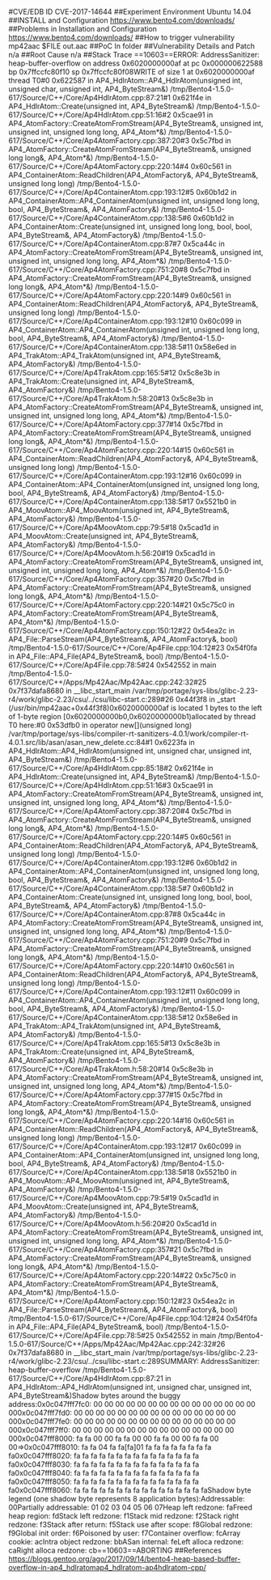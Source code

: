 #CVE/EDB ID
CVE-2017-14644
##Experiment Environment
Ubuntu 14.04
##INSTALL and Configuration
https://www.bento4.com/downloads/
##Problems in Installation and Configuration
https://www.bento4.com/downloads/
##How to trigger vulnerability
mp42aac $FILE out.aac
##PoC
In folder
##Vulnerability Details and Patch
n/a
##Root Cause
n/a
##Stack Trace
==10603==ERROR: AddressSanitizer: heap-buffer-overflow on address 0x6020000000af at pc 0x000000622588 bp 0x7ffccfc80f10 sp 0x7ffccfc80f08WRITE of size 1 at 0x6020000000af thread T0#0 0x622587 in AP4_HdlrAtom::AP4_HdlrAtom(unsigned int, unsigned char, unsigned int, AP4_ByteStream&) /tmp/Bento4-1.5.0-617/Source/C++/Core/Ap4HdlrAtom.cpp:87:21#1 0x621f4e in AP4_HdlrAtom::Create(unsigned int, AP4_ByteStream&) /tmp/Bento4-1.5.0-617/Source/C++/Core/Ap4HdlrAtom.cpp:51:16#2 0x5cae91 in AP4_AtomFactory::CreateAtomFromStream(AP4_ByteStream&, unsigned int, unsigned int, unsigned long long, AP4_Atom*&) /tmp/Bento4-1.5.0-617/Source/C++/Core/Ap4AtomFactory.cpp:387:20#3 0x5c7fbd in AP4_AtomFactory::CreateAtomFromStream(AP4_ByteStream&, unsigned long long&, AP4_Atom*&) /tmp/Bento4-1.5.0-617/Source/C++/Core/Ap4AtomFactory.cpp:220:14#4 0x60c561 in AP4_ContainerAtom::ReadChildren(AP4_AtomFactory&, AP4_ByteStream&, unsigned long long) /tmp/Bento4-1.5.0-617/Source/C++/Core/Ap4ContainerAtom.cpp:193:12#5 0x60b1d2 in AP4_ContainerAtom::AP4_ContainerAtom(unsigned int, unsigned long long, bool, AP4_ByteStream&, AP4_AtomFactory&) /tmp/Bento4-1.5.0-617/Source/C++/Core/Ap4ContainerAtom.cpp:138:5#6 0x60b1d2 in AP4_ContainerAtom::Create(unsigned int, unsigned long long, bool, bool, AP4_ByteStream&, AP4_AtomFactory&) /tmp/Bento4-1.5.0-617/Source/C++/Core/Ap4ContainerAtom.cpp:87#7 0x5ca44c in AP4_AtomFactory::CreateAtomFromStream(AP4_ByteStream&, unsigned int, unsigned int, unsigned long long, AP4_Atom*&) /tmp/Bento4-1.5.0-617/Source/C++/Core/Ap4AtomFactory.cpp:751:20#8 0x5c7fbd in AP4_AtomFactory::CreateAtomFromStream(AP4_ByteStream&, unsigned long long&, AP4_Atom*&) /tmp/Bento4-1.5.0-617/Source/C++/Core/Ap4AtomFactory.cpp:220:14#9 0x60c561 in AP4_ContainerAtom::ReadChildren(AP4_AtomFactory&, AP4_ByteStream&, unsigned long long) /tmp/Bento4-1.5.0-617/Source/C++/Core/Ap4ContainerAtom.cpp:193:12#10 0x60c099 in AP4_ContainerAtom::AP4_ContainerAtom(unsigned int, unsigned long long, bool, AP4_ByteStream&, AP4_AtomFactory&) /tmp/Bento4-1.5.0-617/Source/C++/Core/Ap4ContainerAtom.cpp:138:5#11 0x58e6ed in AP4_TrakAtom::AP4_TrakAtom(unsigned int, AP4_ByteStream&, AP4_AtomFactory&) /tmp/Bento4-1.5.0-617/Source/C++/Core/Ap4TrakAtom.cpp:165:5#12 0x5c8e3b in AP4_TrakAtom::Create(unsigned int, AP4_ByteStream&, AP4_AtomFactory&) /tmp/Bento4-1.5.0-617/Source/C++/Core/Ap4TrakAtom.h:58:20#13 0x5c8e3b in AP4_AtomFactory::CreateAtomFromStream(AP4_ByteStream&, unsigned int, unsigned int, unsigned long long, AP4_Atom*&) /tmp/Bento4-1.5.0-617/Source/C++/Core/Ap4AtomFactory.cpp:377#14 0x5c7fbd in AP4_AtomFactory::CreateAtomFromStream(AP4_ByteStream&, unsigned long long&, AP4_Atom*&) /tmp/Bento4-1.5.0-617/Source/C++/Core/Ap4AtomFactory.cpp:220:14#15 0x60c561 in AP4_ContainerAtom::ReadChildren(AP4_AtomFactory&, AP4_ByteStream&, unsigned long long) /tmp/Bento4-1.5.0-617/Source/C++/Core/Ap4ContainerAtom.cpp:193:12#16 0x60c099 in AP4_ContainerAtom::AP4_ContainerAtom(unsigned int, unsigned long long, bool, AP4_ByteStream&, AP4_AtomFactory&) /tmp/Bento4-1.5.0-617/Source/C++/Core/Ap4ContainerAtom.cpp:138:5#17 0x5521b0 in AP4_MoovAtom::AP4_MoovAtom(unsigned int, AP4_ByteStream&, AP4_AtomFactory&) /tmp/Bento4-1.5.0-617/Source/C++/Core/Ap4MoovAtom.cpp:79:5#18 0x5cad1d in AP4_MoovAtom::Create(unsigned int, AP4_ByteStream&, AP4_AtomFactory&) /tmp/Bento4-1.5.0-617/Source/C++/Core/Ap4MoovAtom.h:56:20#19 0x5cad1d in AP4_AtomFactory::CreateAtomFromStream(AP4_ByteStream&, unsigned int, unsigned int, unsigned long long, AP4_Atom*&) /tmp/Bento4-1.5.0-617/Source/C++/Core/Ap4AtomFactory.cpp:357#20 0x5c7fbd in AP4_AtomFactory::CreateAtomFromStream(AP4_ByteStream&, unsigned long long&, AP4_Atom*&) /tmp/Bento4-1.5.0-617/Source/C++/Core/Ap4AtomFactory.cpp:220:14#21 0x5c75c0 in AP4_AtomFactory::CreateAtomFromStream(AP4_ByteStream&, AP4_Atom*&) /tmp/Bento4-1.5.0-617/Source/C++/Core/Ap4AtomFactory.cpp:150:12#22 0x54ea2c in AP4_File::ParseStream(AP4_ByteStream&, AP4_AtomFactory&, bool) /tmp/Bento4-1.5.0-617/Source/C++/Core/Ap4File.cpp:104:12#23 0x54f0fa in AP4_File::AP4_File(AP4_ByteStream&, bool) /tmp/Bento4-1.5.0-617/Source/C++/Core/Ap4File.cpp:78:5#24 0x542552 in main /tmp/Bento4-1.5.0-617/Source/C++/Apps/Mp42Aac/Mp42Aac.cpp:242:32#25 0x7f37dafa8680 in __libc_start_main /var/tmp/portage/sys-libs/glibc-2.23-r4/work/glibc-2.23/csu/../csu/libc-start.c:289#26 0x44f3f8 in _start (/usr/bin/mp42aac+0x44f3f8)0x6020000000af is located 1 bytes to the left of 1-byte region [0x6020000000b0,0x6020000000b1)allocated by thread T0 here:#0 0x53dfb0 in operator new[](unsigned long) /var/tmp/portage/sys-libs/compiler-rt-sanitizers-4.0.1/work/compiler-rt-4.0.1.src/lib/asan/asan_new_delete.cc:84#1 0x6223fa in AP4_HdlrAtom::AP4_HdlrAtom(unsigned int, unsigned char, unsigned int, AP4_ByteStream&) /tmp/Bento4-1.5.0-617/Source/C++/Core/Ap4HdlrAtom.cpp:85:18#2 0x621f4e in AP4_HdlrAtom::Create(unsigned int, AP4_ByteStream&) /tmp/Bento4-1.5.0-617/Source/C++/Core/Ap4HdlrAtom.cpp:51:16#3 0x5cae91 in AP4_AtomFactory::CreateAtomFromStream(AP4_ByteStream&, unsigned int, unsigned int, unsigned long long, AP4_Atom*&) /tmp/Bento4-1.5.0-617/Source/C++/Core/Ap4AtomFactory.cpp:387:20#4 0x5c7fbd in AP4_AtomFactory::CreateAtomFromStream(AP4_ByteStream&, unsigned long long&, AP4_Atom*&) /tmp/Bento4-1.5.0-617/Source/C++/Core/Ap4AtomFactory.cpp:220:14#5 0x60c561 in AP4_ContainerAtom::ReadChildren(AP4_AtomFactory&, AP4_ByteStream&, unsigned long long) /tmp/Bento4-1.5.0-617/Source/C++/Core/Ap4ContainerAtom.cpp:193:12#6 0x60b1d2 in AP4_ContainerAtom::AP4_ContainerAtom(unsigned int, unsigned long long, bool, AP4_ByteStream&, AP4_AtomFactory&) /tmp/Bento4-1.5.0-617/Source/C++/Core/Ap4ContainerAtom.cpp:138:5#7 0x60b1d2 in AP4_ContainerAtom::Create(unsigned int, unsigned long long, bool, bool, AP4_ByteStream&, AP4_AtomFactory&) /tmp/Bento4-1.5.0-617/Source/C++/Core/Ap4ContainerAtom.cpp:87#8 0x5ca44c in AP4_AtomFactory::CreateAtomFromStream(AP4_ByteStream&, unsigned int, unsigned int, unsigned long long, AP4_Atom*&) /tmp/Bento4-1.5.0-617/Source/C++/Core/Ap4AtomFactory.cpp:751:20#9 0x5c7fbd in AP4_AtomFactory::CreateAtomFromStream(AP4_ByteStream&, unsigned long long&, AP4_Atom*&) /tmp/Bento4-1.5.0-617/Source/C++/Core/Ap4AtomFactory.cpp:220:14#10 0x60c561 in AP4_ContainerAtom::ReadChildren(AP4_AtomFactory&, AP4_ByteStream&, unsigned long long) /tmp/Bento4-1.5.0-617/Source/C++/Core/Ap4ContainerAtom.cpp:193:12#11 0x60c099 in AP4_ContainerAtom::AP4_ContainerAtom(unsigned int, unsigned long long, bool, AP4_ByteStream&, AP4_AtomFactory&) /tmp/Bento4-1.5.0-617/Source/C++/Core/Ap4ContainerAtom.cpp:138:5#12 0x58e6ed in AP4_TrakAtom::AP4_TrakAtom(unsigned int, AP4_ByteStream&, AP4_AtomFactory&) /tmp/Bento4-1.5.0-617/Source/C++/Core/Ap4TrakAtom.cpp:165:5#13 0x5c8e3b in AP4_TrakAtom::Create(unsigned int, AP4_ByteStream&, AP4_AtomFactory&) /tmp/Bento4-1.5.0-617/Source/C++/Core/Ap4TrakAtom.h:58:20#14 0x5c8e3b in AP4_AtomFactory::CreateAtomFromStream(AP4_ByteStream&, unsigned int, unsigned int, unsigned long long, AP4_Atom*&) /tmp/Bento4-1.5.0-617/Source/C++/Core/Ap4AtomFactory.cpp:377#15 0x5c7fbd in AP4_AtomFactory::CreateAtomFromStream(AP4_ByteStream&, unsigned long long&, AP4_Atom*&) /tmp/Bento4-1.5.0-617/Source/C++/Core/Ap4AtomFactory.cpp:220:14#16 0x60c561 in AP4_ContainerAtom::ReadChildren(AP4_AtomFactory&, AP4_ByteStream&, unsigned long long) /tmp/Bento4-1.5.0-617/Source/C++/Core/Ap4ContainerAtom.cpp:193:12#17 0x60c099 in AP4_ContainerAtom::AP4_ContainerAtom(unsigned int, unsigned long long, bool, AP4_ByteStream&, AP4_AtomFactory&) /tmp/Bento4-1.5.0-617/Source/C++/Core/Ap4ContainerAtom.cpp:138:5#18 0x5521b0 in AP4_MoovAtom::AP4_MoovAtom(unsigned int, AP4_ByteStream&, AP4_AtomFactory&) /tmp/Bento4-1.5.0-617/Source/C++/Core/Ap4MoovAtom.cpp:79:5#19 0x5cad1d in AP4_MoovAtom::Create(unsigned int, AP4_ByteStream&, AP4_AtomFactory&) /tmp/Bento4-1.5.0-617/Source/C++/Core/Ap4MoovAtom.h:56:20#20 0x5cad1d in AP4_AtomFactory::CreateAtomFromStream(AP4_ByteStream&, unsigned int, unsigned int, unsigned long long, AP4_Atom*&) /tmp/Bento4-1.5.0-617/Source/C++/Core/Ap4AtomFactory.cpp:357#21 0x5c7fbd in AP4_AtomFactory::CreateAtomFromStream(AP4_ByteStream&, unsigned long long&, AP4_Atom*&) /tmp/Bento4-1.5.0-617/Source/C++/Core/Ap4AtomFactory.cpp:220:14#22 0x5c75c0 in AP4_AtomFactory::CreateAtomFromStream(AP4_ByteStream&, AP4_Atom*&) /tmp/Bento4-1.5.0-617/Source/C++/Core/Ap4AtomFactory.cpp:150:12#23 0x54ea2c in AP4_File::ParseStream(AP4_ByteStream&, AP4_AtomFactory&, bool) /tmp/Bento4-1.5.0-617/Source/C++/Core/Ap4File.cpp:104:12#24 0x54f0fa in AP4_File::AP4_File(AP4_ByteStream&, bool) /tmp/Bento4-1.5.0-617/Source/C++/Core/Ap4File.cpp:78:5#25 0x542552 in main /tmp/Bento4-1.5.0-617/Source/C++/Apps/Mp42Aac/Mp42Aac.cpp:242:32#26 0x7f37dafa8680 in __libc_start_main /var/tmp/portage/sys-libs/glibc-2.23-r4/work/glibc-2.23/csu/../csu/libc-start.c:289SUMMARY: AddressSanitizer: heap-buffer-overflow /tmp/Bento4-1.5.0-617/Source/C++/Core/Ap4HdlrAtom.cpp:87:21 in AP4_HdlrAtom::AP4_HdlrAtom(unsigned int, unsigned char, unsigned int, AP4_ByteStream&)Shadow bytes around the buggy address:0x0c047fff7fc0: 00 00 00 00 00 00 00 00 00 00 00 00 00 00 00 000x0c047fff7fd0: 00 00 00 00 00 00 00 00 00 00 00 00 00 00 00 000x0c047fff7fe0: 00 00 00 00 00 00 00 00 00 00 00 00 00 00 00 000x0c047fff7ff0: 00 00 00 00 00 00 00 00 00 00 00 00 00 00 00 000x0c047fff8000: fa fa 00 00 fa fa 00 00 fa fa 00 00 fa fa 00 00=>0x0c047fff8010: fa fa 04 fa fa[fa]01 fa fa fa fa fa fa fa fa fa0x0c047fff8020: fa fa fa fa fa fa fa fa fa fa fa fa fa fa fa fa0x0c047fff8030: fa fa fa fa fa fa fa fa fa fa fa fa fa fa fa fa0x0c047fff8040: fa fa fa fa fa fa fa fa fa fa fa fa fa fa fa fa0x0c047fff8050: fa fa fa fa fa fa fa fa fa fa fa fa fa fa fa fa0x0c047fff8060: fa fa fa fa fa fa fa fa fa fa fa fa fa fa fa faShadow byte legend (one shadow byte represents 8 application bytes):Addressable: 00Partially addressable: 01 02 03 04 05 06 07Heap left redzone: faFreed heap region: fdStack left redzone: f1Stack mid redzone: f2Stack right redzone: f3Stack after return: f5Stack use after scope: f8Global redzone: f9Global init order: f6Poisoned by user: f7Container overflow: fcArray cookie: acIntra object redzone: bbASan internal: feLeft alloca redzone: caRight alloca redzone: cb==10603==ABORTING
##References
https://blogs.gentoo.org/ago/2017/09/14/bento4-heap-based-buffer-overflow-in-ap4_hdlratomap4_hdlratom-ap4hdlratom-cpp/